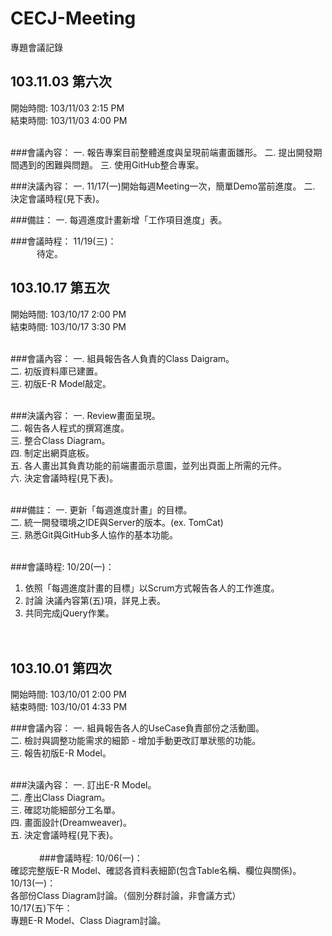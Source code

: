 CECJ-Meeting
============

專題會議記錄


103.11.03 第六次
----------------

開始時間: 103/11/03  2:15 PM<br/>
結束時間: 103/11/03  4:00 PM<br/><br/>

###會議內容：
一. 報告專案目前整體進度與呈現前端畫面雛形。
二. 提出開發期間遇到的困難與問題。
三. 使用GitHub整合專案。

###決議內容：
一. 11/17(一)開始每週Meeting一次，簡單Demo當前進度。
二. 決定會議時程(見下表)。

###備註：
一. 每週進度計畫新增「工作項目進度」表。

###會議時程：
11/19(三)：<br/>
　　　待定。<br/>

   
103.10.17 第五次
----------------

開始時間: 103/10/17  2:00 PM<br/>
結束時間: 103/10/17  3:30 PM<br/><br/>

###會議內容：
一. 組員報告各人負責的Class Daigram。 <br/>
二. 初版資料庫已建置。<br/>
三. 初版E-R Model敲定。<br/><br/>

###決議內容：
一. Review畫面呈現。<br/>
二. 報告各人程式的撰寫進度。<br/>
三. 整合Class Diagram。<br/>
四. 制定出網頁底板。<br/>
五. 各人畫出其負責功能的前端畫面示意圖，並列出頁面上所需的元件。<br/>
六. 決定會議時程(見下表)。<br/><br/>

###備註：
一. 更新「每週進度計畫」的目標。<br/>
二. 統一開發環境之IDE與Server的版本。(ex. TomCat)<br/>
三. 熟悉Git與GitHub多人協作的基本功能。<br/><br/>

###會議時程:
10/20(一)：<br/>
   1. 依照「每週進度計畫的目標」以Scrum方式報告各人的工作進度。<br/>
   2. 討論 決議內容第(五)項，詳見上表。<br/>
   3. 共同完成jQuery作業。<br/><br/><br/>


103.10.01 第四次
----------------
開始時間: 103/10/01  2:00 PM<br/>
結束時間: 103/10/01  4:33 PM<br/>

###會議內容：
一. 組員報告各人的UseCase負責部份之活動圖。<br/>
二. 檢討與調整功能需求的細節 - 增加手動更改訂單狀態的功能。<br/>
三. 報告初版E-R Model。<br/><br/>

###決議內容：
一. 訂出E-R Model。<br/>
二. 產出Class Diagram。<br/>
三. 確認功能細部分工名單。<br/>
四. 畫面設計(Dreamweaver)。<br/>
五. 決定會議時程(見下表)。<br/><br/>
　　　
###會議時程:
10/06(一)：<br/>
   確認完整版E-R Model、確認各資料表細節(包含Table名稱、欄位與關係)。<br/>
10/13(一)：<br/>
   各部份Class Diagram討論。（個別分群討論，非會議方式）<br/>
10/17(五)下午：<br/>
   專題E-R Model、Class Diagram討論。<br/><br/>
